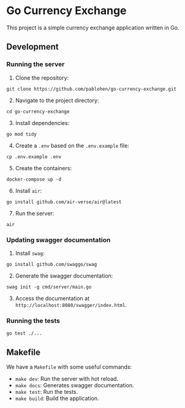 # Go Currency Exchange

This project is a simple currency exchange application written in Go.

## Development

### Running the server

1. Clone the repository:

```
git clone https://github.com/pablohen/go-currency-exchange.git
```

2. Navigate to the project directory:

```
cd go-currency-exchange
```

3. Install dependencies:

```
go mod tidy
```

4. Create a `.env` based on the `.env.example` file:

```
cp .env.example .env
```

5. Create the containers:

```
docker-compose up -d
```

6. Install `air`:

```
go install github.com/air-verse/air@latest
```

7. Run the server:

```
air
```

### Updating swagger documentation

1. Install `swag`:

```
go install github.com/swaggo/swag
```

2. Generate the swagger documentation:

```
swag init -g cmd/server/main.go
```

3. Access the documentation at `http://localhost:8080/swagger/index.html`.

### Running the tests

```
go test ./...
```

## Makefile

We have a `Makefile` with some useful commands:

- `make dev`: Run the server with hot reload.
- `make docs`: Generates swagger documentation.
- `make test`: Run the tests.
- `make build`: Build the application.
